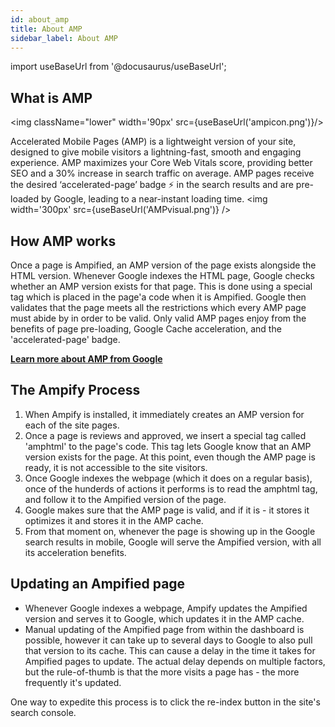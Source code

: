 ```yaml
---
id: about_amp
title: About AMP
sidebar_label: About AMP
---
```

import useBaseUrl from '@docusaurus/useBaseUrl'; 


## What is AMP
<img className="lower" width='90px' src={useBaseUrl('ampicon.png')}/>

Accelerated Mobile Pages (AMP) is a lightweight version of your site, designed to give mobile visitors a lightning-fast, smooth and engaging experience. AMP maximizes your Core Web Vitals score, providing better SEO and a 30% increase in search traffic on average. AMP pages receive the desired ‘accelerated-page’ badge ⚡ in the search results and are pre-loaded by Google, leading to a near-instant loading time.
<img  width='300px' src={useBaseUrl('AMPvisual.png')} />

## How AMP works
Once a page is Ampified, an AMP version of the page exists alongside the HTML version. Whenever Google indexes the HTML page, Google checks whether an AMP version exists for that page. This is done using a special tag which is placed in the page'a code when it is Ampified. 
Google then validates that the page meets all the restrictions which every AMP page must abide by in order to be valid. Only valid AMP pages enjoy from the benefits of page pre-loading, Google Cache acceleration, and the 'accelerated-page' badge.

**<a href="https://amp.dev/about/how-amp-works/" target="_blank">Learn more about AMP from Google</a>**

## The Ampify Process
1. When Ampify is installed, it immediately creates an AMP version for each of the site pages.
2. Once a page is reviews and approved, we insert a special tag called 'amphtml' to the page's code. This tag lets Google know that an AMP version exists for the page. At this point, even though the AMP page is ready, it is not accessible to the site visitors.
3. Once Google indexes the webpage (which it does on a regular basis), once of the hunderds of actions it performs is to read the amphtml tag, and follow it to the Ampified version of the page. 
4. Google makes sure that the AMP page is valid, and if it is - it stores it optimizes it and stores it in the AMP cache.
5. From that moment on, whenever the page is showing up in the Google search results in mobile, Google will serve the Ampified version, with all its acceleration benefits.

## Updating an Ampified page
* Whenever Google indexes a webpage, Ampify updates the Ampified version and serves it to Google, which updates it in the AMP cache. 
* Manual updating of the Ampified page from within the dashboard is possible, however it can take up to several days to Google to also pull that version to its cache. This can cause a delay in the time it takes for Ampified pages to update. The actual delay depends on multiple factors, but the rule-of-thumb is that the more visits a page has - the more frequently it's updated.

One way to expedite this process is to click the re-index button in the site's search console.






